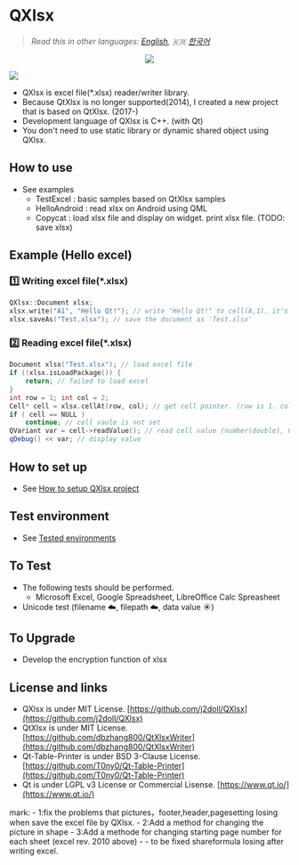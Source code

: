 # QXlsx

> *Read this in other languages: [English](README.md), :kr: [한국어](README.ko.md)*

<p align="center"><img src="https://github.com/j2doll/QXlsx/raw/master/markdown.data/QXlsx2.jpg"></p>

![](markdown.data/qxlsx-badge1.png)

- QXlsx is excel file(*.xlsx) reader/writer library.
- Because QtXlsx is no longer supported(2014), I created a new project that is based on QtXlsx. (2017-)
- Development language of QXlsx is C++. (with Qt)
- You don't need to use static library or dynamic shared object using QXlsx.

## How to use
- See examples
	- TestExcel : basic samples based on QtXlsx samples
	- HelloAndroid : read xlsx on Android using QML
	- Copycat : load xlsx file and display on widget. print xlsx file. (TODO: save xlsx)
		
## Example (Hello excel)

### :one: Writing excel file(*.xlsx)

```cpp
QXlsx::Document xlsx;
xlsx.write("A1", "Hello Qt!"); // write "Hello Qt!" to cell(A,1). it's shared string.
xlsx.saveAs("Test.xlsx"); // save the document as 'Test.xlsx'
```

### :two: Reading excel file(*.xlsx)

```cpp
Document xlsx("Test.xlsx"); // load excel file
if (!xlsx.isLoadPackage()) { 
	return; // failed to load excel
}
int row = 1; int col = 2;
Cell* cell = xlsx.cellAt(row, col); // get cell pointer. (row is 1. column is 2.)
if ( cell == NULL )
	continue; // cell vaule is not set
QVariant var = cell->readValue(); // read cell value (number(double), QDateTime, QString ...)
qDebug() << var; // display value
```

## How to set up
- See [How to setup QXlsx project](HowToSetProject.md)

## Test environment

- See [Tested environments](TestEnv.md)

## To Test
- The following tests should be performed. 
	- Microsoft Excel, Google Spreadsheet, LibreOffice Calc Spreasheet
- Unicode test (filename :cloud:, filepath :cloud:, data value :sunny:)

## To Upgrade
- Develop the encryption function of xlsx

## License and links
- QXlsx is under MIT License. [https://github.com/j2doll/QXlsx](https://github.com/j2doll/QXlsx)
- QtXlsx is under MIT License. [https://github.com/dbzhang800/QtXlsxWriter](https://github.com/dbzhang800/QtXlsxWriter)
- Qt-Table-Printer is under BSD 3-Clause License. [https://github.com/T0ny0/Qt-Table-Printer](https://github.com/T0ny0/Qt-Table-Printer) 
- Qt is under LGPL v3 License or Commercial Lisense. [https://www.qt.io/](https://www.qt.io/) 

mark: - 1:fix the problems that pictures，footer,header,pagesetting losing when save the excel file by QXlsx.
      - 2:Add a method for changing the picture in shape 
      - 3:Add a methode for changing starting page number for each sheet (excel rev. 2010 above)
      -
       - to be fixed  shareformula losing after writing excel.
